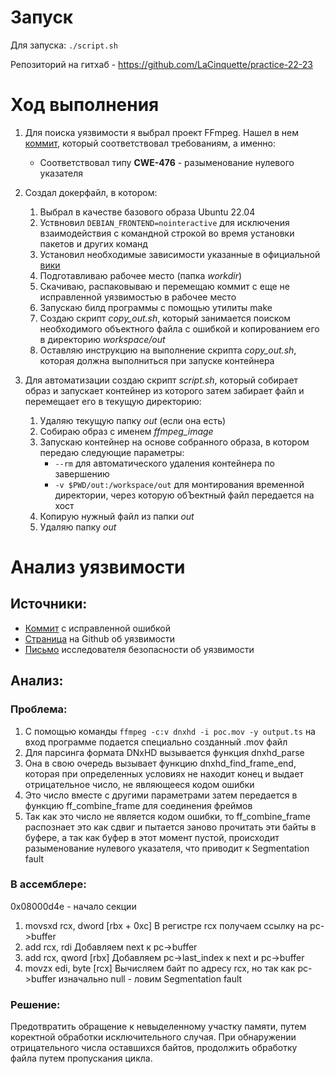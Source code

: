 # Запуск

Для запуска: `./script.sh`

Репозиторий на гитхаб - https://github.com/LaCinquette/practice-22-23

# Ход выполнения

1. Для поиска уязвимости я выбрал проект FFmpeg. Нашел в нем [коммит](https://github.com/FFmpeg/FFmpeg/commit/611b35627488a8d0763e75c25ee0875c5b7987dd), который соответствовал требованиям, а именно:
   - Соответствовал типу **CWE-476** - разыменование нулевого указателя

2. Создал докерфайл, в котором:
   1. Выбрал в качестве базового образа Ubuntu 22.04
   2. Уствновил `DEBIAN_FRONTEND=nointeractive` для исключения взаимодействия с командной строкой во время установки пакетов и других команд
   3. Установил необходимые зависимости указанные в официальной [вики](https://trac.ffmpeg.org/wiki/CompilationGuide/Ubuntu)
   4. Подготавливаю рабочее место (папка *workdir*)
   5. Скачиваю, распаковываю и перемещаю коммит с еще не исправленной уязвимостью в рабочее место
   6. Запускаю билд программы с помощью утилиты make
   7. Создаю скрипт *copy_out.sh*, который занимается поиском необходимого объектного файла с ошибкой и копированием его в директорию *workspace/out*
   8. Оставляю инструкцию на выполнение скрипта *copy_out.sh*, которая должна выполниться при запуске контейнера

3. Для автоматизации создаю скрипт *script.sh*, который собирает образ и запускает контейнер из которого затем забирает файл и перемещает его в текущую директорию:
   1. Удаляю текущую папку *out* (если она есть)
   2. Собираю образ с именем *ffmpeg_image*
   3. Запускаю контейнер на основе собранного образа, в котором передаю следующие параметры:
      - `--rm` для автоматического удаления контейнера по завершению
      - `-v $PWD/out:/workspace/out` для монтирования временной директории, через которую обЪектный файл передается на хост
   4. Копирую нужный файл из папки *out*
   5. Удаляю папку *out*

# Анализ уязвимости

## Источники:
- [Коммит](https://github.com/FFmpeg/FFmpeg/commit/611b35627488a8d0763e75c25ee0875c5b7987dd) с исправленной ошибкой
- [Страница](https://github.com/advisories/GHSA-gj8f-pc7g-p9w6) на Github об уязвимости
- [Письмо](https://www.openwall.com/lists/oss-security/2017/08/14/1) исследователя безопасности об уязвимости

## Анализ:

### Проблема:

1. С помощью команды `ffmpeg -c:v dnxhd -i poc.mov -y output.ts` на вход программе подается специально созданный .mov файл
2. Для парсинга формата DNxHD вызывается функция dnxhd_parse
3. Она в свою очередь вызывает функцию dnxhd_find_frame_end, которая при определенных условиях не находит конец и выдает отрицательное число, не являющееся кодом ошибки
4. Это число вместе с другими параметрами затем передается в функцию ff_combine_frame для соединения фреймов
5. Так как это число не является кодом ошибки, то ff_combine_frame распознает это как сдвиг и пытается заново прочитать эти байты в буфере, а так как буфер в этот момент пустой, происходит разыменование нулевого указателя, что приводит к Segmentation fault

### В ассемблере:

0x08000d4e - начало секции 

1. movsxd rcx, dword [rbx + 0xc]
   В регистре rcx получаем ссылку на pc->buffer
2. add rcx, rdi
   Добавляем next к pc->buffer
3. add rcx, qword [rbx]
   Добавляем pc->last_index к next и pc->buffer
4. movzx edi, byte [rcx]
   Вычисляем байт по адресу rcx, но так как pc->buffer изначально null - ловим Segmentation fault

### Решение:

Предотвратить обращение к невыделенному участку памяти, путем коректной обработки исключительного случая. При обнаружении отрицательного числа оставшихся байтов, продолжить обработку файла путем пропускания цикла.